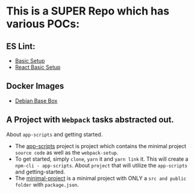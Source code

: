# This is a SUPER Repo which has various POCs:

## ES Lint:
  - [Basic Setup](https://github.com/appsparkler/poc/tree/poc/eslint-basic)
  - [React Basic Setup](https://github.com/appsparkler/poc/tree/poc/eslint-react)
## Docker Images
  - [Debian Base Box](https://github.com/appsparkler/poc/tree/poc/debian-base-box)

## A Project with `Webpack` tasks abstracted out.
  About `app-scripts` and getting started.
  - The [app-scripts](https://github.com/appsparkler/poc/tree/poc/app-scripts) project is project which contains the minimal project `source code` as well as the `webpack-setup`.
  - To get started, simply `clone`, `yarn` it and `yarn link` it.  This will create a `npm-cli - app-scripts`.
  About `project` that will utilize the `app-scripts` and getting-started.
  - The [minimal-project](https://github.com/appsparkler/poc/tree/webpack/with-app-scripts) is a minimal project with ONLY a `src and public folder` with `package.json`.
